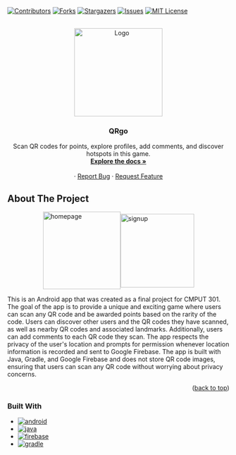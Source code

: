 <!-- PROJECT SHIELDS -->
[![Contributors][contributors-shield]][contributors-url]
[![Forks][forks-shield]][forks-url]
[![Stargazers][stars-shield]][stars-url]
[![Issues][issues-shield]][issues-url]
[![MIT License][license-shield]][license-url]


<!-- PROJECT LOGO -->
<br />
<div align="center">
  <a href="https://github.com/CMPUT301W23T10/QRgo/">
    <img src="https://user-images.githubusercontent.com/93630550/227071503-4f893b70-6ba7-40f9-94c9-ac351eac68d2.png" alt="Logo" width="200" height="200">
  </a>

  <h3 align="center">QRgo</h3>

  <p align="center">
  Scan QR codes for points, explore profiles, add comments, and discover hotspots in this game.
    <br />
    <a href="https://cmput301w23t10.github.io/QRgo/javadocs/"><strong>Explore the docs »</strong></a>
    <br />
    <br />
    <!--<a href="https://github.com/othneildrew/Best-README-Template">View Demo</a\>-->
    ·
    <a href="https://github.com/CMPUT301W23T10/QRgo/issues">Report Bug</a>
    ·
    <a href="https://github.com/CMPUT301W23T10/QRgo/issues">Request Feature</a>
  </p>
</div>



<!-- ABOUT THE PROJECT -->
## About The Project
<div style="display: flex; justify-content: center; align-items: center; width: full">
  <img width="176" alt="homepage" src="https://user-images.githubusercontent.com/93630550/227075443-d0f9164d-41be-4041-8c38-6f2cd56c8d8f.png">
  <img width="167" alt="signup" src="https://user-images.githubusercontent.com/93630550/227075457-fa87080e-7a22-4506-bddc-c62815870a1e.png">
</div>

This is an Android app that was created as a final project for CMPUT 301. The goal of the app is to provide a unique and exciting game where users can scan any QR code and be awarded points based on the rarity of the code. Users can discover other users and the QR codes they have scanned, as well as nearby QR codes and associated landmarks. Additionally, users can add comments to each QR code they scan. The app respects the privacy of the user's location and prompts for permission whenever location information is recorded and sent to Google Firebase. The app is built with Java, Gradle, and Google Firebase and does not store QR code images, ensuring that users can scan any QR code without worrying about privacy concerns.

<p align="right">(<a href="#readme-top">back to top</a>)</p>



### Built With
* [![android][android-shield]][android-url]
* [![java][java-shield]][java-url]
* [![firebase][firebase-shield]][firebase-url]
* [![gradle][gradle-shield]][gradle-url]


<!-- MARKDOWN LINKS & IMAGES -->
<!-- https://www.markdownguide.org/basic-syntax/#reference-style-links -->
[contributors-shield]: https://img.shields.io/github/contributors/CMPUT301W23T10/QRgo.svg?style=for-the-badge
[contributors-url]: https://github.com/CMPUT301W23T10/QRgo/graphs/contributors
[forks-shield]: https://img.shields.io/github/forks/CMPUT301W23T10/QRgo.svg?style=for-the-badge
[forks-url]: https://github.com/CMPUT301W23T10/QRgo/network/members
[stars-shield]: https://img.shields.io/github/stars/CMPUT301W23T10/QRgo.svg?style=for-the-badge
[stars-url]: https://github.com/CMPUT301W23T10/QRgo/stargazers
[issues-shield]: https://img.shields.io/github/issues/CMPUT301W23T10/QRgo.svg?style=for-the-badge
[issues-url]: https://github.com/CMPUT301W23T10/QRgo/issues
[license-shield]: https://img.shields.io/github/license/CMPUT301W23T10/QRgo.svg?style=for-the-badge
[license-url]: https://github.com/CMPUT301W23T10/QRgo/LICENSE.txt

[android-shield]: https://img.shields.io/badge/Android-green.svg?style=for-the-badge&logo=android&logoColor=white
[android-url]: https://developer.android.com/
[firebase-shield]: https://img.shields.io/badge/Firebase-FFCA28.svg?style=for-the-badge&logo=firebase&logoColor=black
[firebase-url]: https://firebase.google.com/
[java-shield]: https://img.shields.io/badge/Java-007396.svg?style=for-the-badge&logo=java&logoColor=white
[java-url]: https://www.oracle.com/java/
[gradle-shield]: https://img.shields.io/badge/Gradle-02303A?style=for-the-badge&logo=gradle&logoColor=white
[gradle-url]: https://gradle.org/
